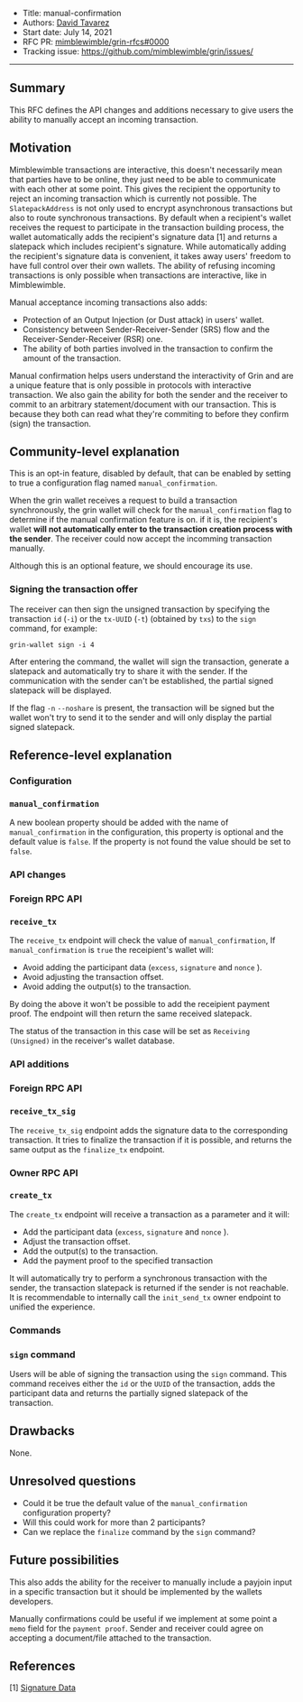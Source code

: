- Title: manual-confirmation
- Authors: [David Tavarez](mailto:david@punksec.com)
- Start date: July 14, 2021
- RFC PR: [mimblewimble/grin-rfcs#0000](https://github.com/mimblewimble/grin-rfcs/pull/)
- Tracking issue: https://github.com/mimblewimble/grin/issues/

---

## Summary
[summary]: #summary

This RFC defines the API changes and additions necessary to give users the ability to manually accept an incoming transaction.

## Motivation
[motivation]: #motivation

Mimblewimble transactions are interactive, this doesn't necessarily mean that parties have to be online, they just need to be able to communicate with each other at some point. This gives the recipient the opportunity to reject an incoming transaction which is currently not possible. The `SlatepackAddress` is not only used to encrypt asynchronous transactions but also to route synchronous transactions. By default when a recipient's wallet receives the request to participate in the transaction building process, the wallet automatically adds the recipient's signature data [1] and returns a slatepack which includes recipient's signature. While automatically adding the recipient's signature data is convenient, it takes away users' freedom to have full control over their own wallets. The ability of refusing incoming transactions is only possible when transactions are interactive, like in Mimblewimble.

Manual acceptance incoming transactions also adds:

- Protection of an Output Injection (or Dust attack) in users' wallet.
- Consistency between Sender-Receiver-Sender (SRS) flow and the Receiver-Sender-Receiver (RSR) one.
- The ability of both parties involved in the transaction to confirm the amount of the transaction.

Manual confirmation helps users understand the interactivity of Grin and are a unique feature that is only possible in protocols with interactive transaction. We also gain the ability for both the sender and the receiver to commit to an arbitrary statement/document with our transaction. This is because they both can read what they're commiting to before they confirm (sign) the transaction.

## Community-level explanation
[community-level-explanation]: #community-level-explanation

This is an opt-in feature, disabled by default, that can be enabled by setting to true a configuration flag named `manual_confirmation`.

When the grin wallet receives a request to build a transaction synchronously, the grin wallet will check for the `manual_confirmation` flag to determine if the manual confirmation feature is on. if it is, the recipient's wallet **will not automatically enter to the transaction creation process with the sender**. The receiver could now accept the incomming transaction manually.

Although this is an optional feature, we should encourage its use.

### Signing the transaction offer

The receiver can then sign the unsigned transaction by specifying the transaction `id` (`-i`) or the `tx-UUID` (`-t`) (obtained by `txs`) to the `sign` command, for example:

`grin-wallet sign -i 4`

After entering the command, the wallet will sign the transaction, generate a slatepack and automatically try to share it with the sender. If the communication with the sender can't be established, the partial signed slatepack will be displayed.

If the flag `-n` `--noshare` is present, the transaction will be signed but the wallet won't try to send it to the sender and will only display the partial signed slatepack. 

## Reference-level explanation
[reference-level-explanation]: #reference-level-explanation

### Configuration

### `manual_confirmation`

A new boolean property should be added with the name of `manual_confirmation` in the configuration, this property is optional and the default value is `false`. If the property is not found the value should be set to `false`.

### API changes

### Foreign RPC API

### `receive_tx`

The `receive_tx` endpoint will check the value of `manual_confirmation`, If `manual_confirmation` is `true` the receipient's wallet will:

- Avoid adding the participant data (`excess`, `signature` and `nonce` ).
- Avoid adjusting the transaction offset.
- Avoid adding the output(s) to the transaction.

By doing the above it won't be possible to add the receipient payment proof. The endpoint will then return the same received slatepack.

The status of the transaction in this case will be set as `Receiving (Unsigned)` in the receiver's wallet database.

### API additions

### Foreign RPC API

### `receive_tx_sig`

The `receive_tx_sig` endpoint adds the signature data to the corresponding transaction. It tries to finalize the transaction if it is possible, and returns the same output as the `finalize_tx` endpoint.

### Owner RPC API

### `create_tx`

The `create_tx` endpoint will receive a transaction as a parameter and it will:

- Add the participant data (`excess`, `signature` and `nonce` ).
- Adjust the transaction offset.
- Add the output(s) to the transaction.
- Add the payment proof to the specified transaction
  
It will automatically try to perform a synchronous transaction with the sender, the transaction slatepack is returned if the sender is not reachable. It is recommendable to internally call the `init_send_tx` owner endpoint to unified the experience.

### Commands

### `sign` command

Users will be able of signing the transaction using the `sign` command. This command receives either the `id` or the `UUID` of the transaction, adds the participant data and returns the partially signed slatepack of the transaction.

## Drawbacks
[drawbacks]: #drawbacks

None.

## Unresolved questions
[unresolved-questions]: #unresolved-questions

- Could it be true the default value of the `manual_confirmation` configuration property?
- Will this could work for more than 2 participants?
- Can we replace the `finalize` command by the `sign` command?

## Future possibilities
[future-possibilities]: #future-possibilities

This also adds the ability for the receiver to manually include a payjoin input in a specific transaction but it should be implemented by the wallets developers.

Manually confirmations could be useful if we implement at some point a `memo` field for the `payment proof`. Sender and receiver could agree on accepting a document/file attached to the transaction.

## References
[references]: #references


[1] [Signature Data](https://github.com/mimblewimble/grin-rfcs/blob/master/text/0012-compact-slates.md#signature-data)
